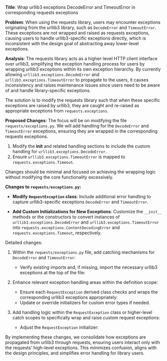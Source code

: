 **Title**: Wrap urllib3 exceptions DecodeError and TimeoutError in corresponding requests exceptions

**Problem**: 
When using the requests library, users may encounter exceptions originating from the urllib3 library, such as `DecodeError` and `TimeoutError`. These exceptions are not wrapped and raised as requests exceptions, causing users to handle urllib3-specific exceptions directly, which is inconsistent with the design goal of abstracting away lower-level exceptions.

**Analysis**:
The requests library acts as a higher-level HTTP client interface over urllib3, simplifying the exception handling process for users by wrapping urllib3 exceptions within its own exception hierarchy. By currently allowing `urllib3.exceptions.DecodeError` and `urllib3.exceptions.TimeoutError` to propagate to the users, it causes inconsistency and raises maintenance issues since users need to be aware of and handle library-specific exceptions. 

The solution is to modify the requests library such that when these specific exceptions are raised by urllib3, they are caught and re-raised as appropriate exceptions from `requests.exceptions`.

**Proposed Changes**:
The focus will be on modifying the file `requests/exceptions.py`. We will add handling for the `DecodeError` and `TimeoutError` exceptions, ensuring they are wrapped in the corresponding requests exceptions. 

1. Modify the __init__ and related handling sections to include the custom handling for `urllib3.exceptions.DecodeError`.
2. Ensure `urllib3.exceptions.TimeoutError` is mapped to `requests.exceptions.Timeout`.

Changes should be minimal and focused on achieving the wrapping logic without modifying the core functionality excessively.

**Changes to `requests/exceptions.py`:**
- **Modify `RequestException` class**:
  Include additional error handling to capture urllib3-specific exceptions `DecodeError` and `TimeoutError`.

- **Add Custom Initializations for New Exceptions**:
  Customize the `__init__` methods or the constructors to convert instances of `urllib3.exceptions.DecodeError` and `urllib3.exceptions.TimeoutError` into `requests.exceptions.ContentDecodingError` and `requests.exceptions.Timeout`, respectively.

Detailed changes:
   
1. Within the `requests/exceptions.py` file, add catching mechanisms for `DecodeError` and `TimeoutError`:
   - Verify existing imports and, if missing, import the necessary urllib3 exceptions at the top of the file:
     

2. Enhance relevant exception handling areas within the definition scope:
   - Ensure each `RequestException` derived class checks and wraps the corresponding urllib3 exceptions appropriately:
   - Update or override initializers for custom error types if needed.

3. Add handling logic within the `RequestException` class or higher-level catch scopes to specifically wrap and raise custom request exceptions:
   - Adjust the `RequestException` initializer:
     

By implementing these changes, we consolidate how exceptions are propagated from urllib3 through requests, ensuring users interact only with the requests' high-level exceptions. This minimizes confusion, aligns with the design principles, and simplifies error handling for library users.